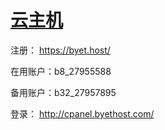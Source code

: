 # [云主机](https://byet.host/)

注册： https://byet.host/

在用账户：b8_27955588

备用账户：b32_27957895

登录： http://cpanel.byethost.com/
